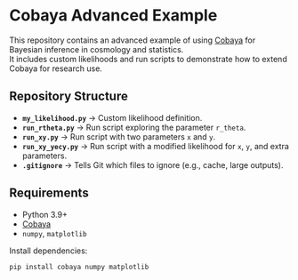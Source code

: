 # Cobaya Advanced Example

This repository contains an advanced example of using [Cobaya](https://cobaya.readthedocs.io/en/latest/) for Bayesian inference in cosmology and statistics.  
It includes custom likelihoods and run scripts to demonstrate how to extend Cobaya for research use.

## Repository Structure

- **`my_likelihood.py`** → Custom likelihood definition.  
- **`run_rtheta.py`** → Run script exploring the parameter `r_theta`.  
- **`run_xy.py`** → Run script with two parameters `x` and `y`.  
- **`run_xy_yecy.py`** → Run script with a modified likelihood for `x`, `y`, and extra parameters.  
- **`.gitignore`** → Tells Git which files to ignore (e.g., cache, large outputs).  

## Requirements

- Python 3.9+  
- [Cobaya](https://cobaya.readthedocs.io/en/latest/installation.html)  
- `numpy`, `matplotlib`  

Install dependencies:
```bash
pip install cobaya numpy matplotlib
